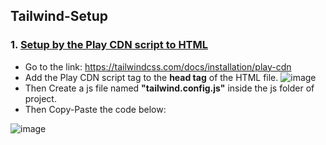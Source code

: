 ## Tailwind-Setup

### 1. <ins> Setup by the Play CDN script to HTML </ins>
-  Go to the link: https://tailwindcss.com/docs/installation/play-cdn
-  Add the Play CDN script tag to the **head tag** of the HTML file.
![image](https://github.com/user-attachments/assets/d64b2e1b-3712-464b-85b4-bcce782de27d)
-  Then Create a js file named **"tailwind.config.js"** inside the js folder of project.
-  Then Copy-Paste the code below:
  
  ![image](https://github.com/user-attachments/assets/1b2c610c-0628-4e8d-b275-11dfd92bcc63)

